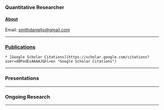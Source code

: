 ### Quantitative Researcher  

#### [About](*link*)

Email: [smithdanieljo@gmail.com](mailto:smithdanieljo@gmail.com)

---

### [Publications](https://smithdj.github.io/publications)
    * [Google Scholar Citations](https://scholar.google.com/citations?user=d8PodEsAAAAJ&hl=en "Google Scholar Citations")

---


### Presentations
---


### Ongoing Research
---
